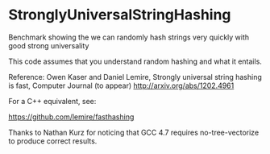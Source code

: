StronglyUniversalStringHashing
==============================

Benchmark showing the we can randomly hash strings very quickly with good strong universality 

This code assumes that you understand random hashing and what it entails.

 Reference: Owen Kaser and Daniel Lemire, Strongly universal string hashing is fast, Computer Journal (to appear)
 http://arxiv.org/abs/1202.4961


For a C++ equivalent, see:

https://github.com/lemire/fasthashing


Thanks to Nathan Kurz for noticing that GCC 4.7 requires no-tree-vectorize to produce correct results.
